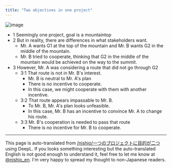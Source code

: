 ```yaml
---
title: "Two objectives in one project"
---
```


![image](https://gyazo.com/cc5d5a1aacb54367c93fa52feb99f4d4/thumb/1000)

- 1 Seemingly one project, goal is a mountaintop
- 2 But in reality, there are differences in what stakeholders want.
    - Mr. A wants G1 at the top of the mountain and Mr. B wants G2 in the middle of the mountain.
    - Mr. B tried to cooperate, thinking that G2 in the middle of the mountain would be achieved on the way to the summit.
- 3 However, Mr. A was considering a route that did not go through G2
    - 3:1 That route is not in Mr. B's interest.
        - Mr. B is neutral to Mr. A's plan
        - There is no incentive to cooperate.
        - In this case, we might cooperate with them with another incentive.
    - 3:2 That route appears impassable to Mr. B.
        - To Mr. B, Mr. A's plan looks unfeasible.
        - In this case, Mr. B has an incentive to convince Mr. A to change his route.
    - 3:3 Mr. B's cooperation is needed to pass that route
        - There is no incentive for Mr. B to cooperate.


---
This page is auto-translated from [/nishio/一つのプロジェクトに目的が二つ](https://scrapbox.io/nishio/一つのプロジェクトに目的が二つ) using DeepL. If you looks something interesting but the auto-translated English is not good enough to understand it, feel free to let me know at [@nishio_en](https://twitter.com/nishio_en). I'm very happy to spread my thought to non-Japanese readers.